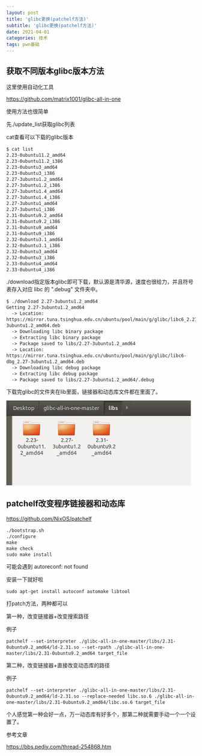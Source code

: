```yaml
---
layout: post
title: 'glibc更换(patchelf方法)'
subtitle: 'glibc更换(patchelf方法)'
date: 2021-04-01
categories: 技术
tags: pwn基础
---
```


## 获取不同版本glibc版本方法

这里使用自动化工具

https://github.com/matrix1001/glibc-all-in-one

使用方法也很简单

先./update_list获取glibc列表

cat查看可以下载的glibc版本

```
$ cat list
2.23-0ubuntu11.2_amd64
2.23-0ubuntu11.2_i386
2.23-0ubuntu3_amd64
2.23-0ubuntu3_i386
2.27-3ubuntu1.2_amd64
2.27-3ubuntu1.2_i386
2.27-3ubuntu1.4_amd64
2.27-3ubuntu1.4_i386
2.27-3ubuntu1_amd64
2.27-3ubuntu1_i386
2.31-0ubuntu9.2_amd64
2.31-0ubuntu9.2_i386
2.31-0ubuntu9_amd64
2.31-0ubuntu9_i386
2.32-0ubuntu3.1_amd64
2.32-0ubuntu3.1_i386
2.32-0ubuntu3_amd64
2.32-0ubuntu3_i386
2.33-0ubuntu4_amd64
2.33-0ubuntu4_i386
```

./download指定版本glibc即可下载，默认源是清华源，速度也很给力，并且符号表存入对应 libc 的 ".debug" 文件夹中。 

```
$ ./download 2.27-3ubuntu1.2_amd64
Getting 2.27-3ubuntu1.2_amd64
  -> Location: https://mirror.tuna.tsinghua.edu.cn/ubuntu/pool/main/g/glibc/libc6_2.27-3ubuntu1.2_amd64.deb
  -> Downloading libc binary package
  -> Extracting libc binary package
  -> Package saved to libs/2.27-3ubuntu1.2_amd64
  -> Location: https://mirror.tuna.tsinghua.edu.cn/ubuntu/pool/main/g/glibc/libc6-dbg_2.27-3ubuntu1.2_amd64.deb
  -> Downloading libc debug package
  -> Extracting libc debug package
  -> Package saved to libs/2.27-3ubuntu1.2_amd64/.debug
```

下载完glibc的文件夹在lib里面，链接器和动态库文件都在里面了。

![](/picture/pwn基础/2021-04-01-glibc更换(patchelf方法)/1.png)



## patchelf改变程序链接器和动态库

 https://github.com/NixOS/patchelf 

```
./bootstrap.sh
./configure
make
make check
sudo make install
```

可能会遇到 autoreconf: not found 

安装一下就好啦

```
sudo apt-get install autoconf automake libtool
```



打patch方法，两种都可以

第一种，改变链接器+改变搜索路径

例子

```
patchelf --set-interpreter ./glibc-all-in-one-master/libs/2.31-0ubuntu9.2_amd64/ld-2.31.so --set-rpath ./glibc-all-in-one-master/libs/2.31-0ubuntu9.2_amd64 target_file
```



第二种，改变链接器+直接改变动态库的路径

例子

```
patchelf --set-interpreter ./glibc-all-in-one-master/libs/2.31-0ubuntu9.2_amd64/ld-2.31.so --replace-needed libc.so.6 ./glibc-all-in-one-master/libs/2.31-0ubuntu9.2_amd64/libc.so.6 target_file
```



个人感觉第一种会好一点，万一动态库有好多个，那第二种就需要手动一个一个设置了。



参考文章

https://bbs.pediy.com/thread-254868.htm